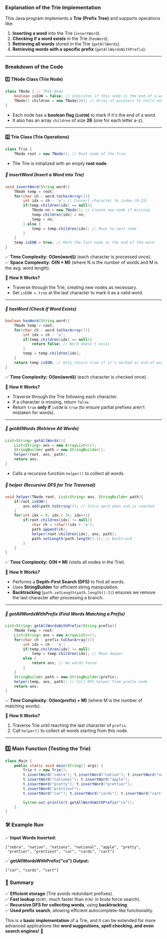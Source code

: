 ### **Explanation of the Trie Implementation**
This Java program implements a **Trie (Prefix Tree)** and supports operations like:
1. **Inserting a word** into the Trie (`insertWord`).
2. **Checking if a word exists** in the Trie (`hasWord`).
3. **Retrieving all words** stored in the Trie (`getAllWords`).
4. **Retrieving words with a specific prefix** (`getAllWordsWithPrefix`).

---

### **Breakdown of the Code**
#### **1️⃣ TNode Class (Trie Node)**
```java
class TNode { // TRIE Node
    boolean isEOW = false; // Indicates if this node is the end of a word
    TNode[] children = new TNode[26]; // Array of pointers to child nodes (a-z)
}
```
- Each node has a **boolean flag (`isEOW`)** to mark if it's the end of a word.
- It also has an array `children` of size **26** (one for each letter a-z).

---

#### **2️⃣ Trie Class (Trie Operations)**
```java
class Trie {
    TNode root = new TNode(); // Root node of the Trie
```
- The Trie is initialized with an empty **root node**.

##### **📌 insertWord (Insert a Word into Trie)**
```java
void insertWord(String word){
    TNode temp = root;
    for(char ch : word.toCharArray()){
        int idx = ch - 'a'; // Convert character to index (0-25)
        if(temp.children[idx] == null){
            TNode nn = new TNode(); // Create new node if missing
            temp.children[idx] = nn;
            temp = nn;
        } else {
            temp = temp.children[idx]; // Move to next node
        }
    }
    temp.isEOW = true; // Mark the last node as the end of the word
}
```
✅ **Time Complexity:** **O(len(word))** (each character is processed once).  
✅ **Space Complexity:** **O(N × M)** (where N is the number of words and M is the avg. word length).  

📌 **How It Works?**
- Traverse through the Trie, creating new nodes as necessary.
- Set `isEOW = true` at the last character to mark it as a valid word.

---

##### **📌 hasWord (Check If Word Exists)**
```java
boolean hasWord(String word){
    TNode temp = root;
    for(char ch : word.toCharArray()){
        int idx = ch - 'a';
        if(temp.children[idx] == null){
            return false; // Word doesn't exist
        }
        temp = temp.children[idx];
    }
    return temp.isEOW; // Only return true if it's marked as end-of-word
}
```
✅ **Time Complexity:** **O(len(word))** (each character is checked once).  

📌 **How It Works?**
- Traverse through the Trie following each character.
- If a character is missing, return `false`.
- Return `true` **only if** `isEOW` is `true` (to ensure partial prefixes aren't mistaken for words).

---

##### **📌 getAllWords (Retrieve All Words)**
```java
List<String> getAllWords(){
    List<String> ans = new ArrayList<>();
    StringBuilder path = new StringBuilder();
    helper(root, ans, path);
    return ans;
}
```
- Calls a recursive function `helper()` to collect all words.

##### **📌 helper (Recursive DFS for Trie Traversal)**
```java
void helper(TNode root, List<String> ans, StringBuilder path){
    if(root.isEOW){
        ans.add(path.toString()); // Store word when end is reached
    }
    for(int idx = 0; idx < 26; idx++){
        if(root.children[idx] != null){
            char ch = (char)(idx + 'a');
            path.append(ch);
            helper(root.children[idx], ans, path);
            path.setLength(path.length()-1); // Backtrack
        }
    }
}
```
✅ **Time Complexity:** **O(N × M)** (visits all nodes in the Trie).  

📌 **How It Works?**
- Performs a **Depth-First Search (DFS)** to find all words.
- Uses **StringBuilder** for efficient string manipulation.
- **Backtracking** (`path.setLength(path.length()-1)`) ensures we remove the last character after processing a branch.

---

##### **📌 getAllWordsWithPrefix (Find Words Matching a Prefix)**
```java
List<String> getAllWordsWithPrefix(String prefix){
    TNode temp = root;
    List<String> ans = new ArrayList<>();
    for(char ch : prefix.toCharArray()){
        int idx = ch - 'a';
        if(temp.children[idx] != null)
            temp = temp.children[idx]; // Move deeper
        else {
            return ans; // No words found
        }
    }
    StringBuilder path = new StringBuilder(prefix);
    helper(temp, ans, path); // Call DFS helper from prefix node
    return ans;
}
```
✅ **Time Complexity:** **O(len(prefix) + M)** (where M is the number of matching words).  

📌 **How It Works?**
1. Traverse Trie until reaching the last character of `prefix`.
2. Call `helper()` to collect all words starting from this node.

---

### **3️⃣ Main Function (Testing the Trie)**
```java
class Main {
    public static void main(String[] args) {
        Trie t = new Trie();
        t.insertWord("zebra"); t.insertWord("nation"); t.insertWord("nations");
        t.insertWord("national"); t.insertWord("apple");
        t.insertWord("pretty"); t.insertWord("prettier"); 
        t.insertWord("prettiest");
        t.insertWord("car"); t.insertWord("cards"); t.insertWord("cart");

        System.out.println(t.getAllWordsWithPrefix("ca"));
    }
}
```
### **🛠 Example Run**
✅ **Input Words Inserted:**
```
["zebra", "nation", "nations", "national", "apple", "pretty", 
 "prettier", "prettiest", "car", "cards", "cart"]
```

✅ **getAllWordsWithPrefix("ca") Output:**
```
["car", "cards", "cart"]
```
### **🎯 Summary**
✅ **Efficient storage** (Trie avoids redundant prefixes).  
✅ **Fast lookup** (`O(M)`, much faster than `O(N)` in brute force search).  
✅ **Recursive DFS for collecting words**, using **backtracking**.  
✅ **Used prefix search**, allowing efficient autocomplete-like functionality.  

This is a **basic implementation** of a Trie, and it can be extended for more advanced applications like **word suggestions, spell checking, and even search engines!** 🚀

